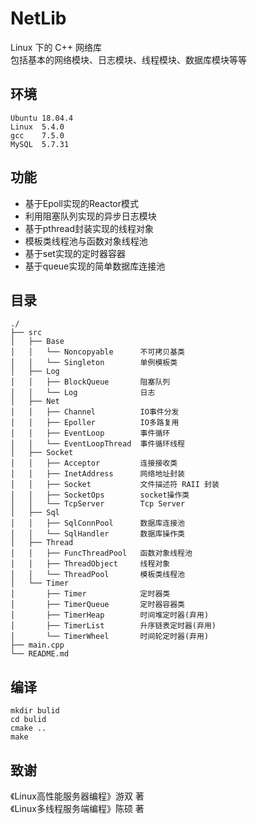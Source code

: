 # NetLib
Linux 下的 C++ 网络库  
包括基本的网络模块、日志模块、线程模块、数据库模块等等

## 环境
```
Ubuntu 18.04.4
Linux  5.4.0
gcc    7.5.0
MySQL  5.7.31
```
## 功能
* 基于Epoll实现的Reactor模式
* 利用阻塞队列实现的异步日志模块
* 基于pthread封装实现的线程对象
* 模板类线程池与函数对象线程池
* 基于set实现的定时器容器
* 基于queue实现的简单数据库连接池

## 目录
```
./
├── src
│   ├── Base
│   │   └── Noncopyable      不可拷贝基类
│   │   └── Singleton        单例模板类
│   ├── Log
│   │   ├── BlockQueue       阻塞队列
│   │   └── Log              日志
│   ├── Net
│   │   ├── Channel          IO事件分发
│   │   ├── Epoller          IO多路复用
│   │   ├── EventLoop        事件循环
│   │   └── EventLoopThread  事件循环线程
│   ├── Socket
│   │   ├── Acceptor         连接接收类
│   │   ├── InetAddress      网络地址封装
│   │   ├── Socket           文件描述符 RAII 封装
│   │   ├── SocketOps        socket操作类
│   │   └── TcpServer        Tcp Server
│   ├── Sql
│   │   ├── SqlConnPool      数据库连接池
│   │   └── SqlHandler       数据库操作类
│   ├── Thread
│   │   ├── FuncThreadPool   函数对象线程池
│   │   ├── ThreadObject     线程对象
│   │   └── ThreadPool       模板类线程池
│   └── Timer
│       ├── Timer            定时器类
│       ├── TimerQueue       定时器容器类
│       ├── TimerHeap        时间堆定时器(弃用)
│       ├── TimerList        升序链表定时器(弃用)
│       └── TimerWheel       时间轮定时器(弃用)
├── main.cpp
└── README.md
```

## 编译
```shell script
mkdir bulid
cd bulid
cmake ..
make
```

## 致谢
《Linux高性能服务器编程》游双 著  
《Linux多线程服务端编程》陈硕 著
